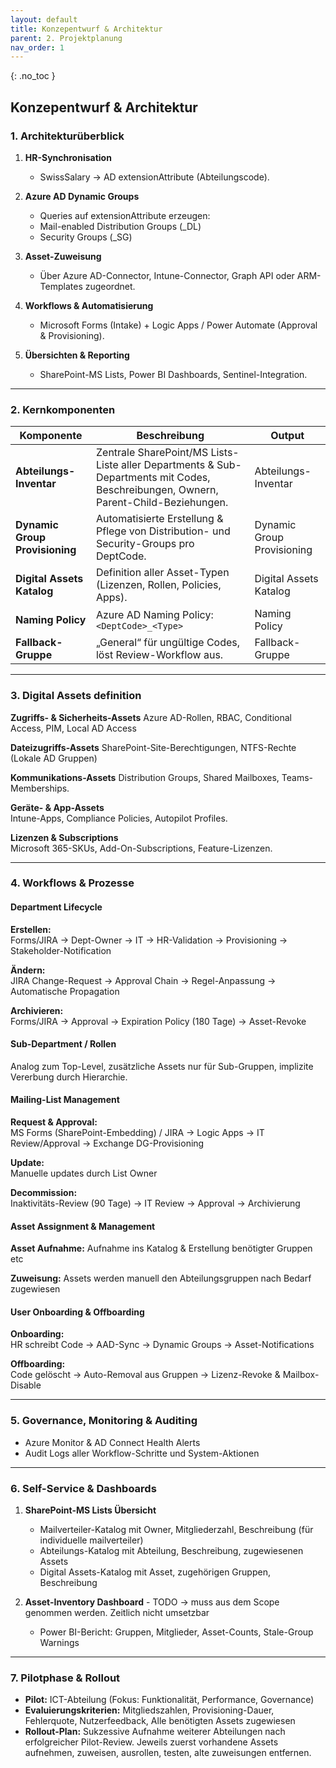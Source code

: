 ```yaml
---
layout: default
title: Konzepentwurf & Architektur 
parent: 2. Projektplanung
nav_order: 1
---
```


{: .no_toc }

## Konzepentwurf & Architektur

### 1. Architekturüberblick

1. **HR-Synchronisation**  
    - SwissSalary → AD extensionAttribute (Abteilungscode).  

2. **Azure AD Dynamic Groups**  
    - Queries auf extensionAttribute erzeugen:  
    - Mail-enabled Distribution Groups (<DeptCode>_DL)  
    - Security Groups (<DeptCode>_SG)  

3. **Asset-Zuweisung**  
    - Über Azure AD-Connector, Intune-Connector, Graph API oder ARM-Templates zugeordnet.  

4. **Workflows & Automatisierung**  
    - Microsoft Forms (Intake) + Logic Apps / Power Automate (Approval & Provisioning).  

5. **Übersichten & Reporting**  
    - SharePoint-MS Lists, Power BI Dashboards, Sentinel-Integration.

----

### 2. Kernkomponenten

| Komponente | Beschreibung | Output |
|--|--|--|
| **Abteilungs-Inventar** | Zentrale SharePoint/MS Lists-Liste aller Departments & Sub-Departments mit Codes, Beschreibungen, Ownern, Parent-Child-Beziehungen. | Abteilungs-Inventar |
| **Dynamic Group Provisioning** | Automatisierte Erstellung & Pflege von Distribution- und Security-Groups pro DeptCode. | Dynamic Group Provisioning |
| **Digital Assets Katalog** | Definition aller Asset-Typen (Lizenzen, Rollen, Policies, Apps). | Digital Assets Katalog |
| **Naming Policy** | Azure AD Naming Policy: `<DeptCode>_<Type>` | Naming Policy |
| **Fallback-Gruppe** | „General“ für ungültige Codes, löst Review-Workflow aus. | Fallback-Gruppe |

----

### 3. Digital Assets definition

**Zugriffs- & Sicherheits-Assets**
Azure AD-Rollen, RBAC, Conditional Access, PIM, Local AD Access  

**Dateizugriffs-Assets**
SharePoint-Site-Berechtigungen, NTFS-Rechte (Lokale AD Gruppen)

**Kommunikations-Assets**
Distribution Groups, Shared Mailboxes, Teams-Memberships.  

**Geräte- & App-Assets**  
Intune-Apps, Compliance Policies, Autopilot Profiles.  

**Lizenzen & Subscriptions**  
Microsoft 365-SKUs, Add-On-Subscriptions, Feature-Lizenzen.  

----

### 4. Workflows & Prozesse

#### Department Lifecycle

**Erstellen:**  
Forms/JIRA → Dept-Owner → IT → HR-Validation → Provisioning → Stakeholder-Notification  

**Ändern:**  
JIRA Change-Request → Approval Chain → Regel-Anpassung → Automatische Propagation  

**Archivieren:**  
Forms/JIRA → Approval → Expiration Policy (180 Tage) → Asset-Revoke

#### Sub-Department / Rollen

Analog zum Top-Level, zusätzliche Assets nur für Sub-Gruppen, implizite Vererbung durch Hierarchie.

#### Mailing-List Management

**Request & Approval:**  
MS Forms (SharePoint-Embedding) / JIRA → Logic Apps → IT Review/Approval → Exchange DG-Provisioning  

**Update:**  
Manuelle updates durch List Owner  

**Decommission:**  
Inaktivitäts-Review (90 Tage) → IT Review → Approval → Archivierung

#### Asset Assignment & Management

**Asset Aufnahme:**
Aufnahme ins Katalog & Erstellung benötigter Gruppen etc

**Zuweisung:**
Assets werden manuell den Abteilungsgruppen nach Bedarf zugewiesen

#### User Onboarding & Offboarding

**Onboarding:**  
HR schreibt Code → AAD-Sync → Dynamic Groups → Asset-Notifications  

**Offboarding:**  
Code gelöscht → Auto-Removal aus Gruppen → Lizenz-Revoke & Mailbox-Disable

----

### 5. Governance, Monitoring & Auditing

- Azure Monitor & AD Connect Health Alerts  
- Audit Logs aller Workflow-Schritte und System-Aktionen

----

### 6. Self-Service & Dashboards

1. **SharePoint-MS Lists Übersicht**  
    - Mailverteiler-Katalog mit Owner, Mitgliederzahl, Beschreibung  (für individuelle mailverteiler)
    - Abteilungs-Katalog mit  Abteilung, Beschreibung, zugewiesenen Assets
    - Digital Assets-Katalog mit Asset, zugehörigen Gruppen, Beschreibung

2. **Asset-Inventory Dashboard** - TODO -> muss aus dem Scope genommen werden. Zeitlich nicht umsetzbar  
    - Power BI-Bericht: Gruppen, Mitglieder, Asset-Counts, Stale-Group Warnings  

----

### 7. Pilotphase & Rollout

- **Pilot:** ICT-Abteilung (Fokus: Funktionalität, Performance, Governance)  
- **Evaluierungskriterien:** Mitgliedszahlen, Provisioning-Dauer, Fehlerquote, Nutzerfeedback, Alle benötigten Assets zugewiesen  
- **Rollout-Plan:** Sukzessive Aufnahme weiterer Abteilungen nach erfolgreicher Pilot-Review. Jeweils zuerst vorhandene Assets aufnehmen, zuweisen, ausrollen, testen, alte zuweisungen entfernen.
